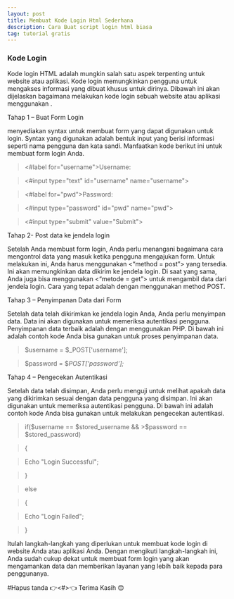 ```yaml
---
layout: post
title: Membuat Kode Login Html Sederhana
description: Cara Buat script login html biasa
tag: tutorial gratis
---
```


### Kode Login <HTML>

Kode login HTML adalah mungkin salah satu aspek terpenting untuk website atau aplikasi. Kode login <HTML> memungkinkan pengguna untuk mengakses informasi yang dibuat khusus untuk dirinya. Dibawah ini akan dijelaskan bagaimana melakukan kode login sebuah website atau aplikasi menggunakan <HTML>.

 

Tahap 1 – Buat Form Login

<HTML> menyediakan syntax untuk membuat form yang dapat digunakan untuk login. Syntax yang digunakan adalah bentuk input yang berisi informasi seperti nama pengguna dan kata sandi. Manfaatkan kode berikut ini untuk membuat form login Anda.

 

 



><form action="form_action.asp" method="post">

><#label for="username">Username: </label>

><#input type="text" id="username" name="username">

><#label for="pwd">Password: </label>

><#input type="password" id="pwd" name="pwd">

><#input type="submit" value="Submit">

></form>

 

 

 

Tahap 2- Post data ke jendela login

Setelah Anda membuat form login, Anda perlu menangani bagaimana cara mengontrol data yang masuk ketika pengguna mengajukan form. Untuk melakukan ini, Anda harus menggunakan <“method = post”> yang tersedia. Ini akan memungkinkan data dikirim ke jendela login. Di saat yang sama, Anda juga bisa menggunakan <“metode = get”> untuk mengambil data dari jendela login. Cara yang tepat adalah dengan menggunakan method POST.

 

 

><form action="check_login.php" method="post">

</form>

<form action="check_login.php" method="post">

></form>

 

 

Tahap 3 – Penyimpanan Data dari Form

Setelah data telah dikirimkan ke jendela login Anda, Anda perlu menyimpan data. Data ini akan digunakan untuk memeriksa autentikasi pengguna. Penyimpanan data terbaik adalah dengan menggunakan PHP. Di bawah ini adalah contoh kode Anda bisa gunakan untuk proses penyimpanan data.

 

 

 

 >$username = $_POST['username'];

 >$password = $_POST['password'];_

 

 

 

Tahap 4 – Pengecekan Autentikasi

Setelah data telah disimpan, Anda perlu menguji untuk melihat apakah data yang dikirimkan sesuai dengan data pengguna yang disimpan. Ini akan digunakan untuk memeriksa autentikasi pengguna. Di bawah ini adalah contoh kode Anda bisa gunakan untuk melakukan pengecekan autentikasi.

 

 

 

>if($username == $stored_username && >$password == $stored_password)

 >{

 >Echo "Login Successful";

 >} 

 >else

 >{

 >Echo "Login Failed";

 >}

 

 

Itulah langkah-langkah yang diperlukan untuk membuat kode login <HTML> di website Anda atau aplikasi Anda. Dengan mengikuti langkah-langkah ini, Anda sudah cukup dekat untuk membuat form login <HTML> yang akan mengamankan data dan memberikan layanan yang lebih baik kepada para penggunanya.

#Hapus tanda 👉<#>👈
Terima Kasih 😊
